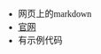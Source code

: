 <font face="Simsun" size=3>

- 网页上的markdown
- [官网](https://github.com/showdownjs/showdown/wiki/Showdown's-Markdown-syntax)
- 有示例代码

</font>
